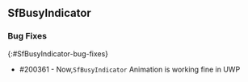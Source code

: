 ## SfBusyIndicator

### Bug Fixes
{:#SfBusyIndicator-bug-fixes} 

* \#200361 - Now,`SfBusyIndicator` Animation is working fine in UWP
